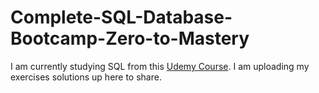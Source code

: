 # Complete-SQL-Database-Bootcamp-Zero-to-Mastery

I am currently studying SQL from this [Udemy Course](https://www.udemy.com/course/complete-sql-databases-bootcamp-zero-to-mastery/). I am uploading my exercises solutions up here to share.
